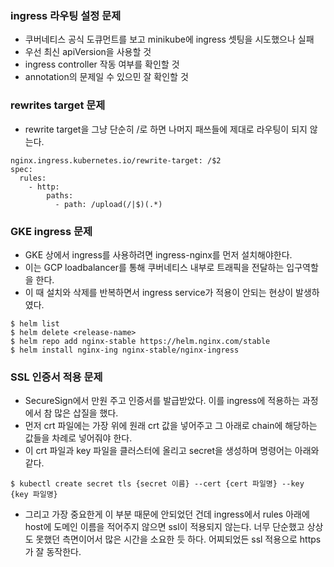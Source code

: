 ### ingress 라우팅 설정 문제
- 쿠버네티스 공식 도큐먼트를 보고 minikube에 ingress 셋팅을 시도했으나 실패
- 우선 최신 apiVersion을 사용할 것
- ingress controller 작동 여부를 확인할 것
- annotation의 문제일 수 있으민 잘 확인할 것

### rewrites target 문제
- rewrite target을 그냥 단순히 /로 하면 나머지 패쓰들에 제대로 라우팅이 되지 않는다.
```
nginx.ingress.kubernetes.io/rewrite-target: /$2
spec:
  rules:
    - http:
        paths:
          - path: /upload(/|$)(.*)
```
### GKE ingress 문제
- GKE 상에서 ingress를 사용하려면 ingress-nginx를 먼저 설치해야한다.
- 이는 GCP loadbalancer를 통해 쿠버네티스 내부로 트래픽을 전달하는 입구역할을 한다.
- 이 때 설치와 삭제를 반복하면서 ingress service가 적용이 안되는 현상이 발생하였다.

```
$ helm list
$ helm delete <release-name>
$ helm repo add nginx-stable https://helm.nginx.com/stable
$ helm install nginx-ing nginx-stable/nginx-ingress
```

### SSL 인증서 적용 문제
- SecureSign에서 만원 주고 인증서를 발급받았다. 이를 ingress에 적용하는 과정에서 참 많은 삽질을 했다.
- 먼저 crt 파일에는 가장 위에 원래 crt 값을 넣어주고 그 아래로 chain에 해당하는 값들을 차례로 넣어줘야 한다.
- 이 crt 파일과 key 파일을 클러스터에 올리고 secret을 생성하며 명령어는 아래와 같다.
```
$ kubectl create secret tls {secret 이름} --cert {cert 파일명} --key {key 파일명}
```
- 그리고 가장 중요한게 이 부분 때문에 안되었던 건데 ingress에서 rules 아래에 host에 도메인 이름을 적어주지 않으면 ssl이 적용되지 않는다. 너무 단순했고 상상도 못했던 측면이어서 많은 시간을 소요한 듯 하다. 어찌되었든 ssl 적용으로 https가 잘 동작한다.
